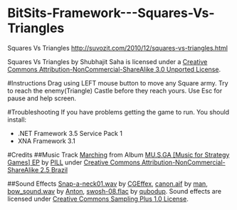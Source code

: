 BitSits-Framework---Squares-Vs-Triangles
========================================

Squares Vs Triangles http://suvozit.com/2010/12/squares-vs-triangles.html

Squares Vs Triangles by Shubhajit Saha is licensed under a [Creative Commons Attribution-NonCommercial-ShareAlike 3.0 Unported License](http://creativecommons.org/licenses/by-nc-sa/3.0/).

#Instructions
Drag using LEFT mouse button to move any Square army. Try to reach the enemy(Triangle) Castle before they reach yours. Use Esc for pause and help screen.

#Troubleshooting
If you have problems getting the game to run. You should install:
  * .NET Framework 3.5 Service Pack 1
  * XNA Framework 3.1

#Credits
##Music
Track [Marching](http://www.jamendo.com/en/track/106449) from Album [MU.S.GA [Music for Strategy Games] EP](http://www.jamendo.com/en/album/12751) by [PILL](http://www.jamendo.com/en/artist/PILL_%282%29) under [Creative Commons Attribution-NonCommercial-ShareAlike 2.5 Brazil](http://creativecommons.org/licenses/by-nc-sa/2.5/br/)

##Sound Effects
[Snap-a-neck01.wav](http://www.freesound.org/samplesViewSingle.php?id=97783) by [CGEffex](http://www.freesound.org/usersViewSingle.php?id=1386366), [canon.aif](http://www.freesound.org/samplesViewSingle.php?id=14615) by [man](http://www.freesound.org/usersViewSingle.php?id=14447), [bow_sound.wav](http://www.freesound.org/samplesViewSingle.php?id=54) by [Anton](http://www.freesound.org/usersViewSingle.php?id=58), [swosh-08.flac](http://www.freesound.org/samplesViewSingle.php?id=59995) by [qubodup](http://www.freesound.org/usersViewSingle.php?id=71257).
Sound effects are licensed under [Creative Commons Sampling Plus 1.0 License](http://creativecommons.org/licenses/sampling+/1.0/).